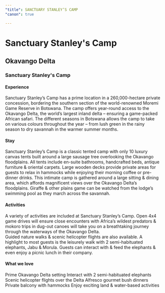 ```yaml
---
"title": SANCTUARY STANLEY’S CAMP
"canon": true

---
```


# Sanctuary Stanley's Camp
## Okavango Delta
### Sanctuary Stanley's Camp

#### Experience
Sanctuary Stanley’s Camp has a prime location in a 260,000-hectare private concession, bordering the southern section of the world-renowned Moremi Game Reserve in Botswana.
The camp offers year-round access to the Okavango Delta, the world’s largest inland delta – ensuring a game-packed African safari.
The different seasons in Botswana allows the camp to take on various colours throughout the year – from lush green in the rainy season to dry savannah in the warmer summer months.

#### Stay
Sanctuary Stanley’s Camp is a classic tented camp with only 10 luxury canvas tents built around a large sausage tree overlooking the Okavango floodplains.  All tents include en-suite bathrooms, handcrafted beds, antique furniture &amp; oriental carpets.  Large wooden decks provide private areas for guests to relax in hammocks while enjoying their morning coffee or pre-dinner drinks.
This intimate camp is gathered around a large sitting &amp; dining area, which affords magnificent views over the Okavango Delta’s floodplains.  Giraffe &amp; other plains game can be watched from the lodge’s swimming pool as they march across the savannah.

#### Activities
A variety of activities are included at Sanctuary Stanley’s Camp.  Open 4x4 game drives will ensure close encounters with Africa’s wildest predators &amp; mokoro trips in dug-out canoes will take you on a breathtaking journey through the waterways of the Okavango Delta.  
Guided nature walks &amp; scenic helicopter flights are also available.
A highlight to most guests is the leisurely walk with 2 semi-habituated elephants, Jabu &amp; Morula.  Guests can interact with &amp; feed the elephants &amp; even enjoy a picnic lunch in their company.


#### What we love
Prime Okavango Delta setting
Interact with 2 semi-habituated elephants
Scenic helicopter flights over the Delta
Alfresco gourmet bush dinners
Private balcony with hammocks
Enjoy exciting land &amp; water-based activities